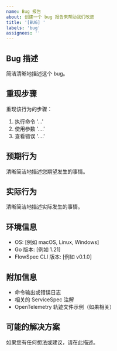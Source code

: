 ```yaml
---
name: Bug 报告
about: 创建一个 bug 报告来帮助我们改进
title: '[BUG] '
labels: 'bug'
assignees: ''
---
```


## Bug 描述
简洁清晰地描述这个 bug。

## 重现步骤
重现该行为的步骤：
1. 执行命令 '...'
2. 使用参数 '....'
3. 查看错误 '....'

## 预期行为
清晰简洁地描述您期望发生的事情。

## 实际行为
清晰简洁地描述实际发生的事情。

## 环境信息
- OS: [例如 macOS, Linux, Windows]
- Go 版本: [例如 1.21]
- FlowSpec CLI 版本: [例如 v0.1.0]

## 附加信息
- 命令输出或错误日志
- 相关的 ServiceSpec 注解
- OpenTelemetry 轨迹文件示例（如果相关）

## 可能的解决方案
如果您有任何想法或建议，请在此描述。